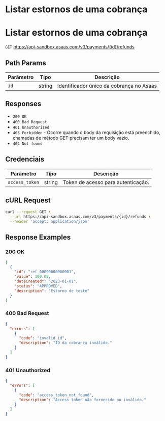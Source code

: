 # Listar estornos de uma cobrança

# Listar estornos de uma cobrança

`GET` https://api-sandbox.asaas.com/v3/payments/{id}/refunds

## Path Params

| Parâmetro | Tipo | Descrição |
|---|---|---|
| `id` | string | Identificador único da cobrança no Asaas |

## Responses

- `200 OK`
- `400 Bad Request`
- `401 Unauthorized`
- `403 Forbidden` - Ocorre quando o body da requisição está preenchido, chamadas de método GET precisam ter um body vazio.
- `404 Not found`

## Credenciais

| Parâmetro | Tipo | Descrição |
|---|---|---|
| `access_token` | string | Token de acesso para autenticação. |

## cURL Request

```bash
curl --request GET \
  --url https://api-sandbox.asaas.com/v3/payments/{id}/refunds \
  --header 'accept: application/json'
```

## Response Examples

### 200 OK

```json
[
  {
    "id": "ref_00000000000001",
    "value": 100.00,
    "dateCreated": "2023-01-01",
    "status": "APPROVED",
    "description": "Estorno de teste"
  }
]
```

### 400 Bad Request

```json
{
  "errors": [
    {
      "code": "invalid_id",
      "description": "ID da cobrança inválido."
    }
  ]
}
```

### 401 Unauthorized

```json
{
  "errors": [
    {
      "code": "access_token_not_found",
      "description": "Access token não fornecido ou inválido."
    }
  ]
}
```
